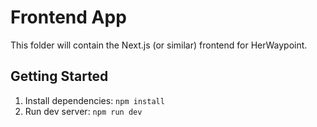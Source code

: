 # Frontend App

This folder will contain the Next.js (or similar) frontend for HerWaypoint.

## Getting Started

1. Install dependencies: `npm install`
2. Run dev server: `npm run dev`

